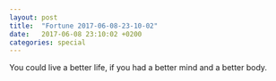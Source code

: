 ```yaml
---
layout: post
title:  "Fortune 2017-06-08-23-10-02"
date:   2017-06-08 23:10:02 +0200
categories: special
---
```


You could live a better life, if you had a better mind and a better body.
